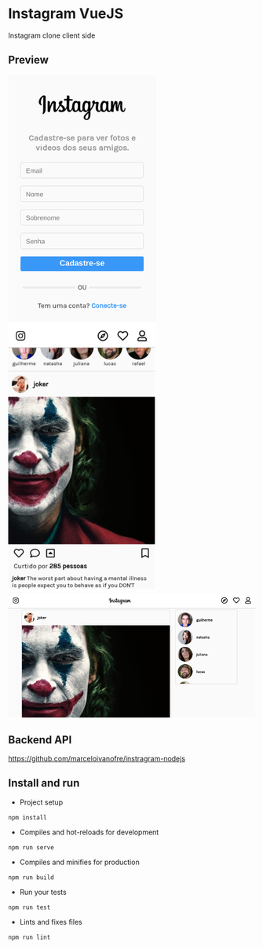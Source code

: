 # Instagram VueJS
Instagram clone client side

## Preview

![demo](demo.png) ![feed-mobile](feed-mobile.png)
![feed](feed.png)

## Backend API
https://github.com/marceloivanofre/instragram-nodejs

## Install and run

* Project setup
```
npm install
```

* Compiles and hot-reloads for development
```
npm run serve
```

* Compiles and minifies for production
```
npm run build
```

* Run your tests
```
npm run test
```

* Lints and fixes files
```
npm run lint
```
